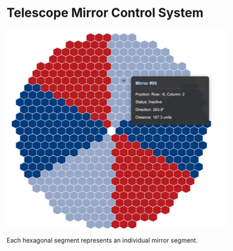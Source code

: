 # Telescope Mirror Control System

![Mirror Segment Layout](mirror.png)

Each hexagonal segment represents an individual mirror segment.